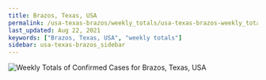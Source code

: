 ```yaml
---
title: Brazos, Texas, USA
permalink: /usa-texas-brazos/weekly_totals/usa-texas-brazos-weekly_totals.html
last_updated: Aug 22, 2021
keywords: ["Brazos, Texas, USA", "weekly totals"]
sidebar: usa-texas-brazos_sidebar
---
```


![Weekly Totals of Confirmed Cases for Brazos, Texas, USA](/covid_tracker/images/graphs/usa-texas-brazos-weekly_totals_graph.png)
